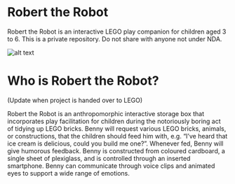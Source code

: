 # Robert the Robot
Robert the Robot is an interactive LEGO play companion for children aged 3 to 6. This is a private repository. Do not share with anyone not under NDA.

![alt text](https://github.com/nicklaslind/benny/blob/master/Resources/herojpg.jpg?raw=true)

# Who is Robert the Robot?

(Update when project is handed over to LEGO)

Robert the Robot is an anthropomorphic interactive storage box that incorporates play facilitation for children during the notoriously boring act of tidying up LEGO bricks. Benny will request various LEGO bricks, animals, or constructions, that the children should feed him with, e.g. “I’ve heard that ice cream is delicious, could you build me one?”. Whenever fed, Benny will give humorous feedback. Benny is constructed from coloured cardboard, a single sheet of plexiglass, and is controlled through an inserted smartphone. Benny can communicate through voice clips and animated eyes to support a wide range of emotions.
